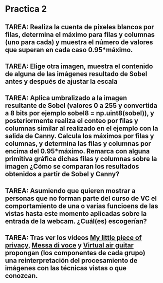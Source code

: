 # Practica 2

## TAREA: Realiza la cuenta de píxeles blancos por filas, determina el máximo para filas y columnas (uno para cada) y muestra el número de valores que superan en cada caso 0.95*máximo.

## TAREA: Elige otra imagen, muestra el contenido de alguna de las imágenes resultado de Sobel antes y después de ajustar la escala

## TAREA: Aplica umbralizado a la imagen resultante de Sobel (valores 0 a 255 y convertida a 8 bits por ejemplo sobel8 = np.uint8(sobel)), y posteriormente realiza el conteo por filas y columnas similar al realizado en el ejemplo con la salida de Canny. Calcula los máximos por filas y columnas, y determina las filas y columnas por encima del 0.95*máximo. Remarca con alguna primitiva gráfica dichas filas y columnas sobre la imagen ¿Cómo se comparan los resultados obtenidos a partir de Sobel y Canny?

## TAREA: Asumiendo que quieren mostrar a personas que no forman parte del curso de VC el comportamiento de una o varias funcioens de las vistas hasta este momento aplicadas sobre la entrada de la webcam. ¿Cuál(es) escogerían?

## TAREA: Tras ver los vídeos [My little piece of privacy](https://www.niklasroy.com/project/88/my-little-piece-of-privacy), [Messa di voce](https://youtu.be/GfoqiyB1ndE?feature=shared) y [Virtual air guitar](https://youtu.be/FIAmyoEpV5c?feature=shared) propongan (los componentes de cada grupo) una reinterpretación del procesamiento de imágenes con las técnicas vistas o que conozcan.
